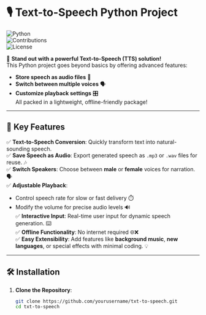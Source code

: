 # 🎙️ Text-to-Speech Python Project

![Python](https://img.shields.io/badge/python-3.x-blue.svg)  
![Contributions](https://img.shields.io/badge/contributions-welcome-brightgreen.svg)  
![License](https://img.shields.io/badge/license-MIT-blue.svg)

🚀 **Stand out with a powerful Text-to-Speech (TTS) solution!**  
This Python project goes beyond basics by offering advanced features:  
- **Store speech as audio files** 🎵  
- **Switch between multiple voices** 🗣️  
- **Customize playback settings** 🎛️  
All packed in a lightweight, offline-friendly package!

---

## 🌟 Key Features  

✅ **Text-to-Speech Conversion**: Quickly transform text into natural-sounding speech.  
✅ **Save Speech as Audio**: Export generated speech as `.mp3` or `.wav` files for reuse. 🎶  
✅ **Switch Speakers**: Choose between **male** or **female** voices for narration. 🗣️  
✅ **Adjustable Playback**:
   - Control speech rate for slow or fast delivery ⏱️  
   - Modify the volume for precise audio levels 🔊  
✅ **Interactive Input**: Real-time user input for dynamic speech generation. ⌨️  
✅ **Offline Functionality**: No internet required 🌐❌  
✅ **Easy Extensibility**: Add features like **background music**, **new languages**, or special effects with minimal coding. 💡  

---

## 🛠 Installation  

1. **Clone the Repository**:
   ```bash
   git clone https://github.com/yourusername/txt-to-speech.git
   cd txt-to-speech
